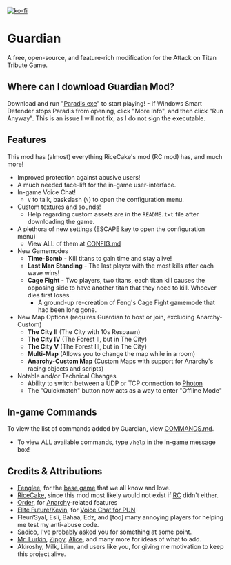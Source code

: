  [![ko-fi](https://ko-fi.com/img/githubbutton_sm.svg)](https://ko-fi.com/A0A577AMK)
# Guardian
A free, open-source, and feature-rich modification for the Attack on Titan Tribute Game.

## Where can I download Guardian Mod?
Download and run "[Paradis.exe](https://aottgfan.site/clients/guardian/Paradis.exe)" to start playing!
    - If Windows Smart Defender stops Paradis from opening, click "More Info", and then click "Run Anyway". This is an issue I will not fix, as I do not sign the executable.

## Features
This mod has (almost) everything RiceCake's mod (RC mod) has, and much more!

- Improved protection against abusive users!
- A much needed face-lift for the in-game user-interface.
- In-game Voice Chat!
    - `V` to talk, baskslash (`\`) to open the configuration menu.
- Custom textures and sounds!
    - Help regarding custom assets are in the `README.txt` file after downloading the game.
- A plethora of new settings (ESCAPE key to open the configuration menu)
    - View ALL of them at [CONFIG.md](CONFIG.md)
- New Gamemodes
    - **Time-Bomb** - Kill titans to gain time and stay alive!
    - **Last Man Standing** - The last player with the most kills after each wave wins!
    - **Cage Fight** - Two players, two titans, each titan kill causes the opposing side to have another titan that they need to kill. Whoever dies first loses.
        - A ground-up re-creation of Feng's Cage Fight gamemode that had been long gone.
- New Map Options (requires Guardian to host or join, excluding Anarchy-Custom)
    - **The City II** (The City with 10s Respawn)
    - **The City IV** (The Forest II, but in The City)
    - **The City V** (The Forest III, but in The City)
    - **Multi-Map** (Allows you to change the map while in a room)
    - **Anarchy-Custom Map** (Custom Maps with support for Anarchy's racing objects and scripts)
- Notable and/or Technical Changes
    - Ability to switch between a UDP or TCP connection to [Photon](https://photonengine.com/)
    - The "Quickmatch" button now acts as a way to enter "Offline Mode"

## In-game Commands
To view the list of commands added by Guardian, view [COMMANDS.md](COMMANDS.md).
- To view ALL available commands, type `/help` in the in-game message box!

## Credits &amp; Attributions
- [Fenglee](http://fenglee.com/), for the [base game](http://fenglee.com/game/aog/) that we all know and love.
- [RiceCake](https://github.com/rc174945), since this mod most likely would not exist if [RC](https://aotrc.weebly.com/) didn't either.
- [Order](https://github.com/aelariane), for [Anarchy](https://github.com/aelariane/Anarchy)-related features
- [Elite Future/Kevin](https://github.com/kkim6109), for [Voice Chat for PUN](https://github.com/kkim6109/Mic-Integration-Old-Photon-)
- Fleur/Syal, Esli, Bahaa, Edz, and \[too\] many annoying players for helping me test my anti-abuse code.
- [Sadico](https://github.com/Mi-Sad), I've probably asked you for something at some point.
- [Mr. Lurkin](https://github.com/MrLurkin), [Zippy](https://github.com/ZippyStew45), [Alice](https://github.com/ExiMichi), and many more for ideas of what to add.
- Akiroshy, Milk, Lilim, and users like you, for giving me motivation to keep this project alive.